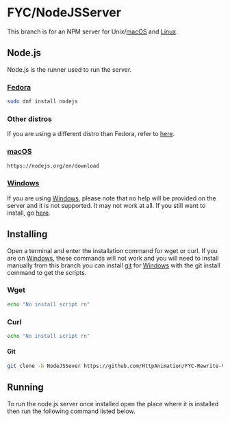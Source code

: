 # FYC/NodeJSServer

This branch is for an NPM server for Unix/[macOS](https://www.apple.com/macos) and [Linux](https://github.com/torvalds/linux).

## Node.js
Node.js is the runner used to run the server.

### [Fedora](https://fedoraproject.org/)

```bash
sudo dnf install nodejs
```

### Other distros
If you are using a different distro than Fedora, refer to [here](https://nodejs.org/en/download).

### [macOS](https://www.apple.com/macos)

```bash
https://nodejs.org/en/download
```

### [Windows](https://www.microsoft.com/en-us/windows?r=1s)
If you are using [Windows](https://www.microsoft.com/en-us/windows?r=1s), please note that no help will be provided on the server and it is not supported. It may not work at all. If you still want to install, go [here](https://nodejs.org/en/download).

## Installing
Open a terminal and enter the installation command for wget or curl. If you are on [Windows](https://www.microsoft.com/en-us/windows?r=1s), these commands will not work and you will need to install manually from this branch you can install [git](https://gitforwindows.org/) for [Windows](https://www.microsoft.com/en-us/windows?r=1s) with the git install command to get the scripts.

### Wget
```bash
echo "No install script rn"
```

### Curl
```bash
echo "No install script rn"
```

#### Git
```bash
git clone -b NodeJSSever https://github.com/HttpAnimation/FYC-Rewrite-V2.git
```

## Running
To run the node.js server once installed open the place where it is installed then run the following command listed below.
